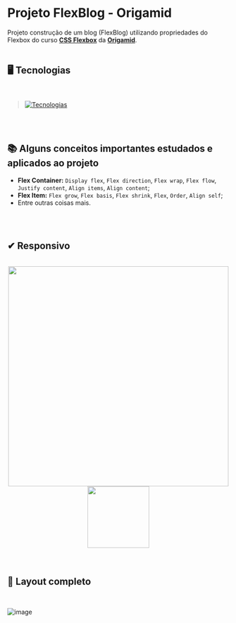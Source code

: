 # Projeto FlexBlog - Origamid
Projeto construção de um blog (FlexBlog) utilizando propriedades do Flexbox do curso <strong><a href="https://www.origamid.com/curso/css-flexbox/">CSS Flexbox</a></strong> da <strong><a href="https://www.origamid.com/">Origamid</a></strong>.
<br>
<br>

## 🖥 Tecnologias 
<br>

> [![Tecnologias](https://skillicons.dev/icons?i=html,css)](https://github.com/dev-modesto) 
<br>
<br>

## 📚 Alguns conceitos importantes estudados e aplicados ao projeto
- <strong>Flex Container:</strong> `Display flex`, `Flex direction`, `Flex wrap`, `Flex flow`, `Justify content`, `Align items`, `Align content`;
- <strong>Flex Item:</strong> `Flex grow`, `Flex basis`, `Flex shrink`, `Flex`, `Order`, `Align self`;
- Entre outras coisas mais.
<br>
<br>

## ✔ Responsivo
<br>

<div align="center">
  <img width="500" height="auto" src="https://github.com/dev-modesto/Projeto-FlexBlog-Origamid/assets/122651099/73a3606e-889c-45b0-bacc-91bea07c7fda">
  <img width="140" height="auto"  src="https://github.com/dev-modesto/Projeto-FlexBlog-Origamid/assets/122651099/99af1045-df16-4055-97d6-c91a6959f721">

</div>
<br>
<br>

## 🎨 Layout completo
<br>

![image](https://github.com/dev-modesto/Projeto-FlexBlog-Origamid/assets/122651099/d3621786-4b8b-4d57-ba0a-cd80dd804997)
